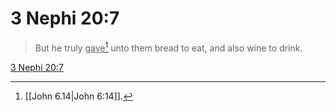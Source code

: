 # 3 Nephi 20:7

> But he truly <u>gave</u>[^a] unto them bread to eat, and also wine to drink.

[3 Nephi 20:7](https://www.churchofjesuschrist.org/study/scriptures/bofm/3-ne/20?lang=eng&id=p7#p7)


[^a]: [[John 6.14|John 6:14]].  
